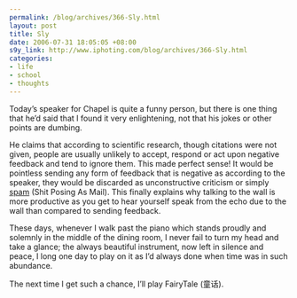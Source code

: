 ```yaml
--- 
permalink: /blog/archives/366-Sly.html
layout: post
title: Sly
date: 2006-07-31 18:05:05 +08:00
s9y_link: http://www.iphoting.com/blog/archives/366-Sly.html
categories: 
- life
- school
- thoughts
---
```

<p class="whiteline"><p>Today&#8217;s speaker for Chapel is quite a funny person, but there is one thing that he&#8217;d said that I found it very enlightening, not that his jokes or other points are dumbing.</p>
</p><p class="whiteline"><p>He claims that according to scientific research, though citations were not given, people are usually unlikely to accept, respond or act upon negative feedback and tend to ignore them. This made perfect sense! It would be pointless sending any form of feedback that is negative as according to the speaker, they would be discarded as unconstructive criticism or simply <a onclick="_gaq.push(['_trackPageview', '/extlink/en.wikipedia.org/wiki/Spam_%28electronic%29']);"  href="http://en.wikipedia.org/wiki/Spam_%28electronic%29">spam</a> (Shit Posing As Mail). This finally explains why talking to the wall is more productive as you get to hear yourself speak from the echo due to the wall than compared to sending feedback.</p>
</p><p class="whiteline"><p>These days, whenever I walk past the piano which stands proudly and solemnly in the middle of the dining room, I never fail to turn my head and take a glance; the always beautiful instrument, now left in silence and peace, I long one day to play on it as I&#8217;d always done when time was in such abundance.</p>
</p><p class="whiteline"><p>The next time I get such a chance, I&#8217;ll play FairyTale (童话).</p>
</p><p class="break"><p><object width="425" height="350"><param name="movie" value="http://www.youtube.com/v/tU_kP2yfgWE"></param><embed src="http://www.youtube.com/v/tU_kP2yfgWE" type="application/x-shockwave-flash" width="425" height="350"></embed></object></p></p>
